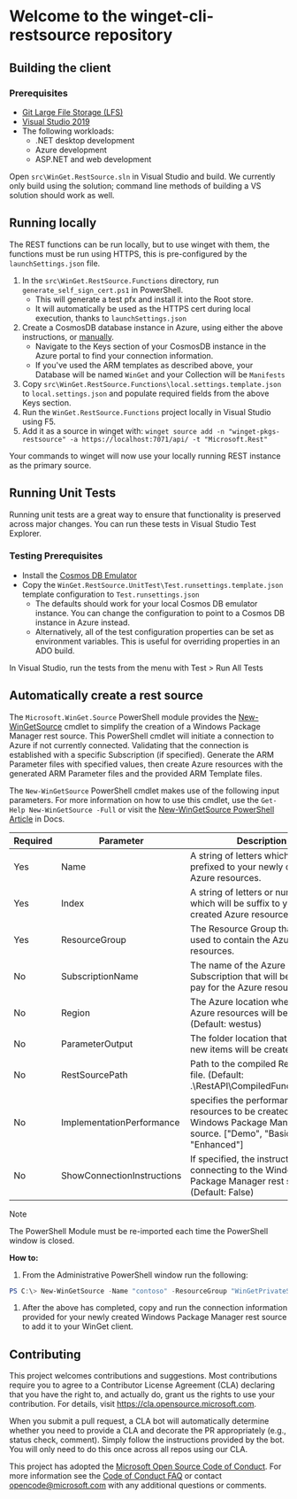 # Welcome to the winget-cli-restsource repository

## Building the client

### Prerequisites

* [Git Large File Storage (LFS)](https://git-lfs.github.com/)
* [Visual Studio 2019](https://visualstudio.microsoft.com/downloads/)
* The following workloads:
   * .NET desktop development
   * Azure development
   * ASP<area>.NET and web development

Open `src\WinGet.RestSource.sln` in Visual Studio and build. We currently only build using the solution; command line methods of building a VS solution should work as well.

## Running locally

The REST functions can be run locally, but to use winget with them, the functions must be run using HTTPS, this is pre-configured by the `launchSettings.json` file.

1. In the `src\WinGet.RestSource.Functions` directory, run `generate_self_sign_cert.ps1` in PowerShell.
   * This will generate a test pfx and install it into the Root store.
   * It will automatically be used as the HTTPS cert during local execution, thanks to `launchSettings.json`
2. Create a CosmosDB database instance in Azure, using either the above instructions, or [manually](https://docs.microsoft.com/en-us/azure/cosmos-db/sql/create-cosmosdb-resources-portal).
   * Navigate to the Keys section of your CosmosDB instance in the Azure portal to find your connection information.
   * If you've used the ARM templates as described above, your Database will be named `WinGet` and your Collection will be `Manifests`
3. Copy `src\WinGet.RestSource.Functions\local.settings.template.json` to `local.settings.json` and populate required fields from the above Keys section.
4. Run the `WinGet.RestSource.Functions` project locally in Visual Studio using F5.
5. Add it as a source in winget with: `winget source add -n "winget-pkgs-restsource" -a https://localhost:7071/api/ -t "Microsoft.Rest"`

Your commands to winget will now use your locally running REST instance as the primary source.

## Running Unit Tests

Running unit tests are a great way to ensure that functionality is preserved across major changes. You can run these tests in Visual Studio Test Explorer.

### Testing Prerequisites

* Install the [Cosmos DB Emulator](https://docs.microsoft.com/en-us/azure/cosmos-db/local-emulator?tabs=ssl-netstd21)
* Copy the `WinGet.RestSource.UnitTest\Test.runsettings.template.json` template configuration to `Test.runsettings.json`
  * The defaults should work for your local Cosmos DB emulator instance. You can change the configuration to point to a Cosmos DB instance in Azure instead.
  * Alternatively, all of the test configuration properties can be set as environment variables. This is useful for overriding properties in an ADO build.

In Visual Studio, run the tests from the menu with Test > Run All Tests

## Automatically create a rest source

The `Microsoft.WinGet.Source` PowerShell module provides the [New-WinGetSource](.\PowerShell\New-WinGetSource.md) cmdlet to simplify the creation of a Windows Package Manager rest source. This PowerShell cmdlet will initiate a connection to Azure if not currently connected. Validating that the connection is established with a specific Subscription (if specified). Generate the ARM Parameter files with specified values, then create Azure resources with the generated ARM Parameter files and the provided ARM Template files.

The `New-WinGetSource` PowerShell cmdlet makes use of the following input parameters. For more information on how to use this cmdlet, use the `Get-Help New-WinGetSource -Full` or visit the [New-WinGetSource PowerShell Article](.\PowerShell\New-WinGetSource.md) in Docs.

| Required | Parameter                  | Description                                                                                                                                |
|----------|----------------------------|--------------------------------------------------------------------------------------------------------------------------------------------|
| Yes      | Name                       | A string of letters which will be prefixed to your newly created Azure resources.                                                          |
| Yes      | Index                      | A string of letters or numbers which will be suffix to your newly created Azure resources.                                                 |
| Yes      | ResourceGroup              | The Resource Group that will be used to contain the Azure resources.                                                                       |
| No       | SubscriptionName           | The name of the Azure Subscription that will be used to pay for the Azure resources.                                                       |
| No       | Region                     | The Azure location where the Azure resources will be created. (Default: westus)                                                            |
| No       | ParameterOutput            | The folder location that contains new items will be created in.                                                                            |
| No       | RestSourcePath             | Path to the compiled Rest API Zip file. (Default: .\RestAPI\CompiledFunctions.ps1)                                                         |
| No       | ImplementationPerformance  | specifies the performance of the resources to be created for the Windows Package Manager rest source. ["Demo", "Basic", "Enhanced"]        |
| No       | ShowConnectionInstructions | If specified, the instructions for connecting to the Windows Package Manager rest source. (Default: False)                                 |

> [!Note]
> The PowerShell Module must be re-imported each time the PowerShell window is closed.

**How to:**

1. From the Administrative PowerShell window run the following:
```PowerShell
PS C:\> New-WinGetSource -Name "contoso" -ResourceGroup "WinGetPrivateSource" -Region "westus" -ImplementationPerformance "Demo" -ShowConnectionInstructions
```
1. After the above has completed, copy and run the connection information provided for your newly created Windows Package Manager rest source to add it to your WinGet client.


## Contributing

This project welcomes contributions and suggestions.  Most contributions require you to agree to a
Contributor License Agreement (CLA) declaring that you have the right to, and actually do, grant us
the rights to use your contribution. For details, visit https://cla.opensource.microsoft.com.

When you submit a pull request, a CLA bot will automatically determine whether you need to provide
a CLA and decorate the PR appropriately (e.g., status check, comment). Simply follow the instructions
provided by the bot. You will only need to do this once across all repos using our CLA.

This project has adopted the [Microsoft Open Source Code of Conduct](https://opensource.microsoft.com/codeofconduct/).
For more information see the [Code of Conduct FAQ](https://opensource.microsoft.com/codeofconduct/faq/) or
contact [opencode@microsoft.com](mailto:opencode@microsoft.com) with any additional questions or comments.
